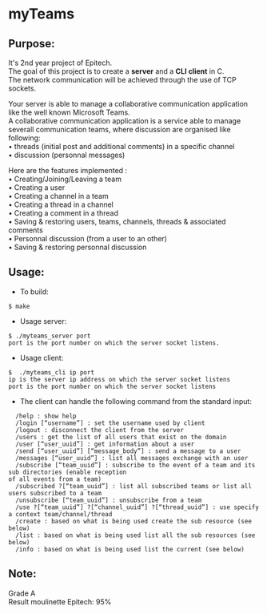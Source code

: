 # myTeams
## Purpose:
It's 2nd year project of Epitech.<br/>
The goal of this project is to create a **server** and a **CLI client** in C.<br/>
The network communication will be achieved through the use of TCP sockets.<br/>

Your server is able to manage a collaborative communication application like the well known Microsoft Teams.<br/>
A collaborative communication application is a service able to manage severall communication teams, where discussion are organised like following:<br/>
• threads (initial post and additional comments) in a specific channel<br/>
• discussion (personnal messages)<br/>

Here are the features implemented : <br/>
• Creating/Joining/Leaving a team<br/>
• Creating a user<br/>
• Creating a channel in a team<br/>
• Creating a thread in a channel<br/>
• Creating a comment in a thread<br/>
• Saving & restoring users, teams, channels, threads & associated comments<br/>
• Personnal discussion (from a user to an other)<br/>
• Saving & restoring personnal discussion<br/>

## Usage:

- To build:
```
$ make
```

 - Usage server:
```
$ ./myteams_server port
port is the port number on which the server socket listens.
```

 - Usage client:
```
$  ./myteams_cli ip port
ip is the server ip address on which the server socket listens
port is the port number on which the server socket listens
```

 - The client can handle the following command from the standard input:
```
  /help : show help
  /login [“username”] : set the username used by client
  /logout : disconnect the client from the server
  /users : get the list of all users that exist on the domain
  /user [“user_uuid”] : get information about a user
  /send [“user_uuid”] [“message_body”] : send a message to a user
  /messages [“user_uuid”] : list all messages exchange with an user
  /subscribe [“team_uuid”] : subscribe to the event of a team and its sub directories (enable reception
of all events from a team)
  /subscribed ?[“team_uuid”] : list all subscribed teams or list all users subscribed to a team
  /unsubscribe [“team_uuid”] : unsubscribe from a team
  /use ?[“team_uuid”] ?[“channel_uuid”] ?[“thread_uuid”] : use specify a context team/channel/thread
  /create : based on what is being used create the sub resource (see below)
  /list : based on what is being used list all the sub resources (see below)
  /info : based on what is being used list the current (see below)
```

## Note:
Grade A<br/>
Result moulinette Epitech: 95%
